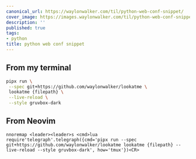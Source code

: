```yaml
---
canonical_url: https://waylonwalker.com/til/python-web-conf-snippet/
cover_image: https://images.waylonwalker.com/til/python-web-conf-snippet.png
description: ''
published: true
tags:
- python
title: python web conf snippet
---
```


## From my terminal

``` bash
pipx run \
 --spec git+https://github.com/waylonwalker/lookatme \
 lookatme {filepath} \
 --live-reload \
 --style gruvbox-dark
```

## From Neovim

``` vim
nnoremap <leader><leader>s <cmd>lua require'telegraph'.telegraph({cmd='pipx run --spec git+https://github.com/waylonwalker/lookatme lookatme {filepath} --live-reload --style gruvbox-dark', how='tmux'})<CR>
```